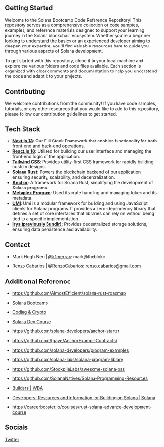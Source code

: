 


## Getting Started

Welcome to the Solana Bootcamp Code Reference Repository! This repository serves as a comprehensive collection of code samples, examples, and reference materials designed to support your learning journey in the Solana blockchain ecosystem. Whether you're a beginner looking to understand the basics or an experienced developer aiming to deepen your expertise, you'll find valuable resources here to guide you through various aspects of Solana development.

To get started with this repository, clone it to your local machine and explore the various folders and code files available. Each section is organized with clear comments and documentation to help you understand the code and adapt it to your projects.

## Contributing

We welcome contributions from the community! If you have code samples, tutorials, or any other resources that you would like to add to this repository, please follow our contribution guidelines to get started.


## Tech Stack

- [**Next.js 13**](https://nextjs.org/): Our Full Stack Framework that enables functionality for both front-end and back-end operations.
- [**React.js 18**](https://reactjs.org/): Utilized for building our user interface and managing the front-end logic of the application.
- [**Tailwind CSS**](https://tailwindcss.com/): Provides utility-first CSS framework for rapidly building custom designs.
- [**Solana Rust**](https://solana.com/): Powers the blockchain backend of our application ensuring security, scalability, and decentralization.
- [**Anchor**](https://project-serum.github.io/anchor/): A framework for Solana Rust, simplifying the development of Solana programs.
- [**Metaplex Program**](https://github.com/metaplex-foundation/metaplex): Used its crate handling and managing token and its metadata.
- [**UMI**](https://developers.metaplex.com/umi): Umi is a modular framework for building and using JavaScript clients for Solana programs. It provides a zero-dependency library that defines a set of core interfaces that libraries can rely on without being tied to a specific implementation.
- [**Irys (previously Bundlr)**](https://docs.irys.xyz/): Provides decentralized storage solutions, ensuring data persistence and availability.

## Contact

- Mark Hugh Neri | [@k1merran](https://twitter.com/k1merran): mark@theblokc

- Renzo Cabarios | [@RenzoCabarios](https://twitter.com/RenzoCabarios): renzo.cabarios@gmail.com

## Additional Reference

- https://github.com/AlmostEfficient/solana-rust-roadmap

- [Solana Bootcamp](https://www.youtube.com/playlist?list=PLilwLeBwGuK6NsYMPP_BlVkeQgff0NwvU)

- [Coding & Crypto](https://www.youtube.com/@CodingCrypto)

- [Solana Dev Course](https://www.youtube.com/playlist?list=PLmAMfj0qP2wwfnuRJQge2ss4sJxnhIqyt)

- https://github.com/solana-developers/anchor-starter

- https://github.com/tgaye/AnchorExampleContracts/

- https://github.com/solana-developers/program-examples

- https://github.com/solana-labs/solana-program-library

- https://github.com/StockpileLabs/awesome-solana-oss

- https://github.com/SolanaNatives/Solana-Programming-Resources

- [Builders | WBA](https://web3builders.dev/builders)

- [Developers: Resources and Information for Building on Solana | Solana](https://solana.com/developers)

- https://careerbooster.io/courses/rust-solana-advance-development-course


## Socials

[Twitter](https://twitter.com/theblokcgroup)

